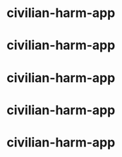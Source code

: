 # civilian-harm-app
# civilian-harm-app
# civilian-harm-app
# civilian-harm-app
# civilian-harm-app

